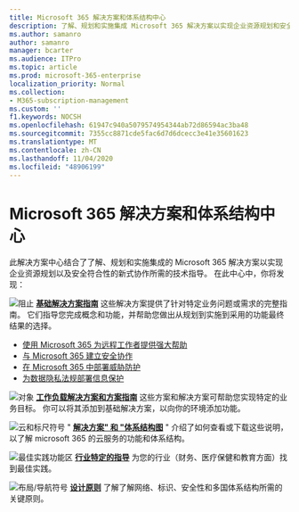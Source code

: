 ```yaml
---
title: Microsoft 365 解决方案和体系结构中心
description: 了解、规划和实施集成 Microsoft 365 解决方案以实现企业资源规划和安全协作的技术指导。
ms.author: samanro
author: samanro
manager: bcarter
ms.audience: ITPro
ms.topic: article
ms.prod: microsoft-365-enterprise
localization_priority: Normal
ms.collection:
- M365-subscription-management
ms.custom: ''
f1.keywords: NOCSH
ms.openlocfilehash: 61947c940a5079574954344ab72d86594ac3ba48
ms.sourcegitcommit: 7355cc8871cde5fac6d7d6dcecc3e41e35601623
ms.translationtype: MT
ms.contentlocale: zh-CN
ms.lasthandoff: 11/04/2020
ms.locfileid: "48906199"
---
```

# <a name="microsoft-365-solution-and-architecture-center"></a>Microsoft 365 解决方案和体系结构中心

此解决方案中心结合了了解、规划和实施集成的 Microsoft 365 解决方案以实现企业资源规划以及安全符合性的新式协作所需的技术指导。 在此中心中，你将发现：

![阻止 ](https://docs.microsoft.com/office/media/icons/blocks-blue.png) **[基础解决方案指南](foundation-solutions-overview.md)**  这些解决方案提供了针对特定业务问题或需求的完整指南。 它们指导您完成概念和功能，并帮助您做出从规划到实施到采用的功能最终结果的选择。 

- [使用 Microsoft 365 为远程工作者提供强大帮助](empower-people-to-work-remotely.md)
- [与 Microsoft 365 建立安全协作](setup-secure-collaboration-with-teams.md)
- [在 Microsoft 365 中部署威胁防护](deploy-threat-protection.md)
- [为数据隐私法规部署信息保护](information-protection-deploy.md)

![对象 ](https://docs.microsoft.com/office/media/icons/objects-blue.png) **[工作负载解决方案和方案指南](workload-solutions-scenarios-overview.md)**  这些方案和解决方案可帮助您实现特定的业务目标。 你可以将其添加到基础解决方案，以向你的环境添加功能。

![云和标尺符号 " ](https://docs.microsoft.com/office/media/icons/cloud-architecture2.png) **[解决方案" 和 "体系结构图](productivity-illustrations.md)**  " 介绍了如何查看或下载这些说明，以了解 microsoft 365 的云服务的功能和体系结构。

![最佳实践功能区 ](https://docs.microsoft.com/office/media/icons/best-practices-blue.png) **[行业特定的指导](industry-specific-guidance-overview.md)**  为您的行业（财务、医疗保健和教育方面）找到最佳实践。

![布局/导航符号 ](https://docs.microsoft.com/office/media/icons/layout-navigation-blue.png) **[设计原则](design-principles.md)**  了解了解网络、标识、安全性和多国体系结构所需的关键原则。

